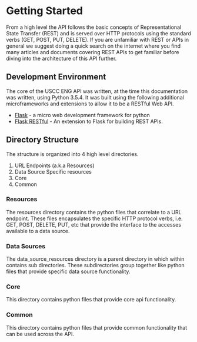 # Getting Started

From a high level the API follows the basic concepts of Representational State Transfer (REST) and is served over HTTP protocols using the standard verbs (GET, POST, PUT, DELETE). If you are unfamiliar with REST or APIs in general we suggest doing a quick search on the internet where you find many articles and documents covering REST APIs to get familiar before diving into the architecture of this API further.

## Development Environment
The core of the USCC ENG API was written, at the time this documentation was written, using Python 3.5.4. It was built using the following additional microframeworks and extensions to allow it to be a RESTful Web API.

* [Flask](http://flask.pocoo.org/docs/0.12/) - a micro web development framework for python
* [Flask RESTful](https://flask-restful.readthedocs.io/en/latest/) - An extension to Flask for building REST APIs.

## Directory Structure

The structure is organized into 4 high level directories.

1. URL Endpoints (a.k.a Resources)
1. Data Source Specific resources
1. Core
1. Common

### Resources
The resources directory contains the python files that correlate to a URL endpoint. These files encapsulates the specific HTTP protocol verbs, i.e. GET, POST, DELETE, PUT, etc that provide the interface to the accesses available to a data source.

### Data Sources
The data_source_resources directory is a parent directory in which within contains sub directories. These subdirectories group together like python files that provide specific data source functionality.

### Core
This directory contains python files that provide core api functionality.

### Common
This directory contains python files that provide common functionality that can be used across the API.